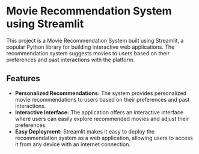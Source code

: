 # Movie Recommendation System using Streamlit

This project is a Movie Recommendation System built using Streamlit, a popular Python library for building interactive web applications. The recommendation system suggests movies to users based on their preferences and past interactions with the platform.


## Features

- **Personalized Recommendations:** The system provides personalized movie recommendations to users based on their preferences and past interactions.
- **Interactive Interface:** The application offers an interactive interface where users can easily explore recommended movies and adjust their preferences.
- **Easy Deployment:** Streamlit makes it easy to deploy the recommendation system as a web application, allowing users to access it from any device with an internet connection.
